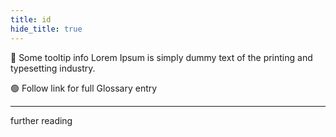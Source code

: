 ```yaml
---
title: id
hide_title: true
---
```


🔵 Some tooltip info Lorem Ipsum is simply dummy text of the printing and typesetting industry.

🟢 Follow link for full Glossary entry

---

further reading
